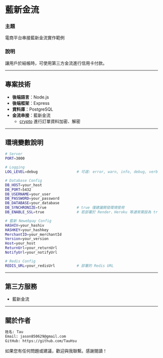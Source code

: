 # 藍新金流
### 主題
電商平台串接藍新金流實作範例

### 說明
讓用戶於結帳時，可使用第三方金流進行信用卡付款。

---

## 專案技術
- **後端語言**：Node.js
- **後端框架**：Express
- **資料庫**：PostgreSQL
- **金流串接**：藍新金流
  - [crypto](https://docs.google.com/document/d/1nVPBKYH3sq2TRhVvIVKyb49n3gqXKBiGmQd02dOceG0/edit?usp=drive_link) 進行訂單資料加密、解密

---

## 環境變數說明
```bash
# Server
PORT=3000

# Logging
LOG_LEVEL=debug                  # 可選: error, warn, info, debug, verbose

# Database Config
DB_HOST=your_host
DB_PORT=5432
DB_USERNAME=your_user
DB_PASSWORD=your_password
DB_DATABASE=your_database
DB_SYNCHRONIZE=true              # true 僅建議開發環境使用
DB_ENABLE_SSL=true               # 若部署於 Render、Heroku 等通常需設為 true

# 藍新 Newebpay Config
HASHIV=your_hashiv
HASHKEY=your_hashkey
MerchantID=your_merchantId
Version=your_version
Host=your_host
ReturnUrl=your_returnUrl
NotifyUrl=your_notifyUrl

# Redis Config
REDIS_URL=your_redisUrl          # 部署的 Redis URL

```

---

## 第三方服務
- 藍新金流

---

## 關於作者
```bash
姓名: Tau 
Email: jason850629@gmail.com
GitHub: https://github.com/TauHsu
```

如果您有任何問題或建議，歡迎與我聯繫。感謝閱讀！
